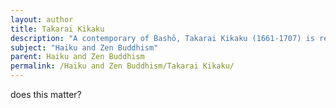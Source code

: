 ```yaml
---
layout: author
title: Takarai Kikaku
description: "A contemporary of Bashō, Takarai Kikaku (1661-1707) is recognized for his playful yet contemplative haiku that often explore nature and the passage of time, reflecting Zen philosophy."
subject: "Haiku and Zen Buddhism"
parent: Haiku and Zen Buddhism
permalink: /Haiku and Zen Buddhism/Takarai Kikaku/
---
```


does this matter?
